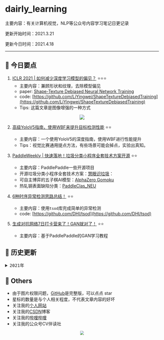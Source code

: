 # dairly_learning
主要内容：有关计算机视觉，NLP等公众号内容学习笔记日更记录

更新开始时间：2021.3.21

更新今日时间：2021.4.18

------



## :paperclip:  今日要点

1. [ICLR 2021 | 如何减少深度学习模型的偏见？](https://mp.weixin.qq.com/s/ix0_ePOKfGlSozu9GMT64A)         :star::star::star:
   - 主要内容：兼顾形状和纹理，去除模型偏见
   - paper: [Shape-Texture Debiased Neural Network Training](https://arxiv.org/abs/2010.05981)
   - code: [https://github.com/LiYingwei/ShapeTextureDebiasedTraining](https://github.com/LiYingwei/ShapeTextureDebiasedTraining)
   - Tips: 这篇文章是图像增强的一种方式

<div align=center><img src="https://mmbiz.qpic.cn/mmbiz_jpg/yNnalkXE7oWhc0k6INZHnmddbsUCPQPG89EOIaUmCibbwgjXw1IiaIpXKmqEMYAKibfVictnbHw0uZFBibF8niaUYN1A/640?wx_fmt=jpeg&tp=webp&wxfrom=5&wx_lazy=1&wx_co=1" style='zoom:100%'>
</div>


2. [高级YoloV5指南，使用WBF来提升目标检测性能](https://mp.weixin.qq.com/s/OFHYnSq4tiaqeJGkVp210g)       :star::star:
   - 主要内容：一个使用YoloV5的深度指南，使用WBF进行性能提升
   - Tips：视觉比赛通用提点方法，有些场景可能会掉点，实验出真知。

3. [PaddleWeekly | 快速落地！垃圾分类小程序全套技术方案开源](https://mp.weixin.qq.com/s/3t77lWWJXMCFwCWsRAluoA)       :star::star:
   - 主要内容：PaddlePaddle一些开源项目
   - 开源垃圾分类小程序全套技术方案：[慧眼识垃圾](https://github.com/thomas-yanxin/the-eye-knows-the-garbage)：
   - 可自主博弈的五子棋AI模型：[AlphaZero Gomoku](https://github.com/EastSmith/AlphaZero_Gomoku_PaddlePaddle)
   - 热轧钢表面缺陷分类：[PaddleClas_NEU](https://github.com/lxk767363331/PaddleClas_NEU)


4. [6种时序异常检测思路总结！](https://mp.weixin.qq.com/s/vcd_SfZp17l_xz6aOLPc7Q)       :star::star:
   - 主要内容：使用`tsod`库完成简单的异常检测
   - code: [https://github.com/DHI/tsod](https://github.com/DHI/tsod)
5. [生成对抗网络7日打卡营来了！GAN就对了！](https://mp.weixin.qq.com/s/D-O8ThhJjeMT4tANFOJcVQ)       :star::star:
   - 主要内容：基于PaddlePaddle的GAN学习教程


## :paperclip:  历史更新

<pre><details><summary>2021年</summary>
<details><summary>3月</summary>
    1. <a href="notes/202103/0321.md" target="_blank">公众号内容拓展学习笔记（2021.3.21）</a>
    2. <a href="notes/202103/0322.md" target="_blank">公众号内容拓展学习笔记（2021.3.22）</a>
    3. <a href="notes/202103/0323.md" target="_blank">公众号内容拓展学习笔记（2021.3.23）</a>
    4. <a href="notes/202103/0324.md" target="_blank">公众号内容拓展学习笔记（2021.3.24）</a>
    5. <a href="notes/202103/0325.md" target="_blank">公众号内容拓展学习笔记（2021.3.25）</a>
    6. <a href="notes/202103/0326.md" target="_blank">公众号内容拓展学习笔记（2021.3.26）</a>
    7. <a href="notes/202103/0327.md" target="_blank">公众号内容拓展学习笔记（2021.3.27）</a>
    8. <a href="notes/202103/0328.md" target="_blank">公众号内容拓展学习笔记（2021.3.28）</a>
    9. <a href="notes/202103/0329.md" target="_blank">公众号内容拓展学习笔记（2021.3.29）</a>
    10. <a href="notes/202103/0330.md" target="_blank">公众号内容拓展学习笔记（2021.3.30）</a>
    11. <a href="notes/202103/0331.md" target="_blank">公众号内容拓展学习笔记（2021.3.31）</a>
</details>
<details><summary>4月</summary>
    1. <a href="notes/202104/0401.md" target="_blank">公众号内容拓展学习笔记（2021.4.1）</a>
    2. <a href="notes/202104/0402.md" target="_blank">公众号内容拓展学习笔记（2021.4.2）</a>
    3. <a href="notes/202104/0403.md" target="_blank">公众号内容拓展学习笔记（2021.4.3）</a>
    4. <a href="notes/202104/0404.md" target="_blank">公众号内容拓展学习笔记（2021.4.4）</a>
    5. <a href="notes/202104/0405.md" target="_blank">公众号内容拓展学习笔记（2021.4.5）</a>
    6. <a href="notes/202104/0406.md" target="_blank">公众号内容拓展学习笔记（2021.4.6）</a>
    7. <a href="notes/202104/0407.md" target="_blank">公众号内容拓展学习笔记（2021.4.7）</a>
    8. <a href="notes/202104/0408.md" target="_blank">公众号内容拓展学习笔记（2021.4.8）</a>
    9. <a href="notes/202104/0409.md" target="_blank">公众号内容拓展学习笔记（2021.4.9）</a>
    10. <a href="notes/202104/0410.md" target="_blank">公众号内容拓展学习笔记（2021.4.10）</a>
    11. <a href="notes/202104/0411.md" target="_blank">公众号内容拓展学习笔记（2021.4.11）</a>
    12. <a href="notes/202104/0412.md" target="_blank">公众号内容拓展学习笔记（2021.4.12）</a>
    13. <a href="notes/202104/0413.md" target="_blank">公众号内容拓展学习笔记（2021.4.13）</a>
    14. <a href="notes/202104/0414.md" target="_blank">公众号内容拓展学习笔记（2021.4.14）</a>
    15. <a href="notes/202104/0415.md" target="_blank">公众号内容拓展学习笔记（2021.4.15）</a>
    16. <a href="notes/202104/0416.md" target="_blank">公众号内容拓展学习笔记（2021.4.16）</a>
    17. <a href="notes/202104/0417.md" target="_blank">公众号内容拓展学习笔记（2021.4.17）</a>
    18. <a href="notes/202104/0418.md" target="_blank">公众号内容拓展学习笔记（2021.4.18）</a>
</details>
</pre>


## :paperclip:  Others

- 由于图片权限问题，[GitHub](https://github.com/xiaoxuebajie/dairly_learning)是完整版，可以点点 star
- 星标的数量是与个人相关程度，不代表文章内容的好坏
- 关注我的[个人网站](http://www.cvbds.cn/)
- 关注我的[CSDN](https://mp.csdn.net/console/article)博客
- 关注我的[哔哩哔哩](https://space.bilibili.com/424394389?spm_id_from=333.788.b_765f7570696e666f.1)
- 关注我的公众号CV伴读社

<div align=center><img src="https://img-blog.csdnimg.cn/202005031406335.jpg" style='zoom:80%'>
</div>